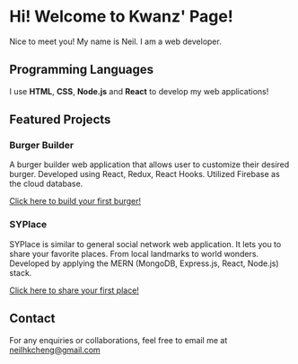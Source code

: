 # Hi! Welcome to Kwanz' Page!
Nice to meet you! My name is Neil. I am a web developer.

## Programming Languages
I use **HTML**, **CSS**, **Node.js** and **React** to develop my web applications!

## Featured Projects
### Burger Builder
A burger builder web application that allows user to customize their desired burger.
Developed using React, Redux, React Hooks. Utilized Firebase as the cloud database.

<a href="https://react-burger-builder-c0403.firebaseapp.com/">Click here to build your first burger!</a>

### SYPlace
SYPlace is similar to general social network web application. It lets you to share your favorite places. From local landmarks to world wonders.
Developed by applying the MERN (MongoDB, Express.js, React, Node.js) stack.

<a href="https://syplace.herokuapp.com/">Click here to share your first place!</a>

## Contact
For any enquiries or collaborations, feel free to email me at neilhkcheng@gmail.com
